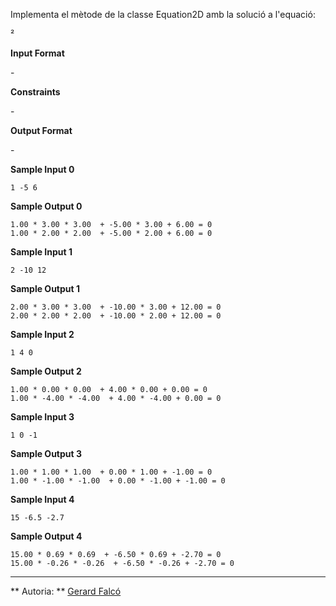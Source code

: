 Implementa el mètode de la classe Equation2D amb la solució a l'equació:

²

**Input Format**

\-

**Constraints**

\-

**Output Format**

\-

**Sample Input 0**

    1 -5 6

**Sample Output 0**

    1.00 * 3.00 * 3.00  + -5.00 * 3.00 + 6.00 = 0
    1.00 * 2.00 * 2.00  + -5.00 * 2.00 + 6.00 = 0

**Sample Input 1**

    2 -10 12

**Sample Output 1**

    2.00 * 3.00 * 3.00  + -10.00 * 3.00 + 12.00 = 0
    2.00 * 2.00 * 2.00  + -10.00 * 2.00 + 12.00 = 0

**Sample Input 2**

    1 4 0

**Sample Output 2**

    1.00 * 0.00 * 0.00  + 4.00 * 0.00 + 0.00 = 0
    1.00 * -4.00 * -4.00  + 4.00 * -4.00 + 0.00 = 0

**Sample Input 3**

    1 0 -1

**Sample Output 3**

    1.00 * 1.00 * 1.00  + 0.00 * 1.00 + -1.00 = 0
    1.00 * -1.00 * -1.00  + 0.00 * -1.00 + -1.00 = 0

**Sample Input 4**

    15 -6.5 -2.7

**Sample Output 4**

    15.00 * 0.69 * 0.69  + -6.50 * 0.69 + -2.70 = 0
    15.00 * -0.26 * -0.26  + -6.50 * -0.26 + -2.70 = 0

----------

** Autoria: **
[Gerard Falcó](https://github.com/gerardfp)
